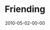 ---
layout: message
category: message
series: "Force Feed"
title: "Friending"
date: 2010-05-02-00-00
message_id: 617
audio: "http://s3.amazonaws.com/crossroads-media/message/audio/ForceFeed4.mp3"
audio-duration: "36:16"
description: "Todd Henry talks about how technology is conforming the experience of being human."
video: "http://s3.amazonaws.com/crossroads-media/message/video/ForceFeed4.mp4"
video-duration: "44:01"
video-image: "http://s3.amazonaws.com/crossroads-media/images/DefaultVideoImage.jpg"
program: "http://s3.amazonaws.com/crossroads-media/documents/05_01-02_10Program.pdf"
explicit: false
---